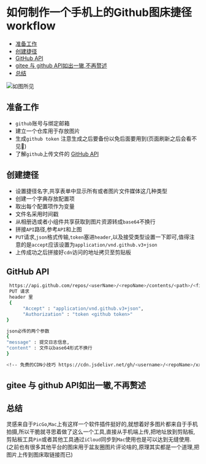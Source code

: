 # 如何制作一个手机上的Github图床捷径workflow

* [准备工作](#准备工作)
* [创建捷径](#创建捷径)
* [GitHub API](#github-api)
* [gitee 与 github API如出一辙,不再赘述](#gitee-与-github-api如出一辙不再赘述)
* [总结](#总结)


![如图所见](https://cdn.jsdelivr.net/gh/WangGuibin/MyFilesRepo/images/20210130210239.PNG)

## 准备工作

- `github`账号与绑定邮箱
- 建立一个仓库用于存放图片
- 生成`github token` 注意生成之后要备份以免后面要用到(页面刷新之后会看不见🙈)
- 了解`github`上传文件的 [GitHub API](https://docs.github.com/en/rest/reference/repos?query=content%20is%20not%20valid%20ba%27e#create-or-update-file-contents)

## 创建捷径
-  设置捷径名字,共享表单中显示所有或者图片文件媒体这几种类型
-  创建一个字典存放配置项
-  取出每个配置项作为变量
-  文件名采用时间戳
-  从相册选或者小组件共享获取到图片资源转成`base64`不换行
-  拼接`API`路径,参考`API`和上图
-  `PUT`请求,`json`格式传输,`token`塞进`header`,以及接受类型设置一下即可,值得注意的是`accept`应该设置为`application/vnd.github.v3+json`
-  上传成功之后拼接好`cdn`访问的地址拷贝至剪贴板


## GitHub API
```bash
 https://api.github.com/repos/<userName>/<repoName>/contents/<path>/<fileName>
 PUT 请求 
 header 里
 {
      "Accept" : "application/vnd.github.v3+json",
      "Authorization" : "token <github token>" 
}

json必传的两个参数
{ 
"message" : 提交日志信息,
"content" : 文件以base64形式不换行 
}

<!-- 免费的CDN小技巧 https://cdn.jsdelivr.net/gh/<username>/<repoName>/xxx/   -->
 ```

## gitee 与 github API如出一辙,不再赘述

## 总结
灵感来自于`PicGo`,`Mac`上有这样一个软件插件挺好的,就想着好多图片都来自于手机拍摄,所以干脆就寻思着做了这么一个工具,直接从手机端上传,把地址放到剪贴板,剪贴板工具`Pin`或者其他工具通过`iCloud`同步到`Mac`使用也是可以达到无缝使用. (之前也有很多其他平台的图床用于盆友圈图片评论啥的,原理其实都是一个道理,把图片上传到图床取链接而已)